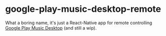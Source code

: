 # google-play-music-desktop-remote
What a boring name, it's just a React-Native app for remote controlling [Google Play Music Desktop](https://github.com/MarshallOfSound/Google-Play-Music-Desktop-Player-UNOFFICIAL-) (and still a wip).
